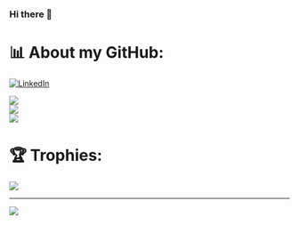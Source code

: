### Hi there 👋

<!--
**Kilopolo/Kilopolo** is a ✨ _special_ ✨ repository because its `README.md` (this file) appears on your GitHub profile.

Here are some ideas to get you started:

# 🔭 I’m currently working on 
# 🌱 I’m currently learning ...
# 👯 I’m looking to collaborate on ...
# 🤔 I’m looking for help with ...
# 💬 Ask me about ...
# 📫 How to reach me: ...
# 😄 Pronouns: ...
# ⚡ Fun fact: ...
-->

# 📊 About my GitHub:
[![LinkedIn](https://img.shields.io/badge/LinkedIn-%230077B5.svg?logo=linkedin&logoColor=white)](https://www.linkedin.com/in/pablo-diaz-rubio/) 


![](https://my-vercel-api-per6.vercel.app/api?username=Kilopolo&theme=radical&hide_border=false&include_all_commits=true&count_private=true)<br/>
![](https://github-readme-streak-stats.herokuapp.com/?user=Kilopolo&theme=radical&hide_border=false&include_all_commits=true&count_private=true)<br/>
![](https://my-vercel-api-per6.vercel.app/api/top-langs/?username=Kilopolo&theme=radical&hide_border=false&include_all_commits=true&count_private=true&layout=compact)


# 🏆 Trophies:
![](https://github-profile-trophy.vercel.app/?username=Kilopolo&theme=radical)

---
![](https://visitcount.itsvg.in/api?id=Kilopolo&icon=0&color=11)
